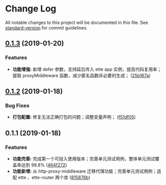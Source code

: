 # Change Log

All notable changes to this project will be documented in this file. See [standard-version](https://github.com/conventional-changelog/standard-version) for commit guidelines.

<a name="0.1.3"></a>
## [0.1.3](https://github.com/boycgit/ette-proxy/compare/v0.1.2...v0.1.3) (2019-01-20)


### Features

* **功能增强:** 新增 defer 参数，支持延后传入 ette app 实例，提高代码复用率；提取 proxyMiddleware 函数，减少匿名函数非必要的生成； ([25b167a](https://github.com/boycgit/ette-proxy/commit/25b167a))



<a name="0.1.2"></a>
## [0.1.2](https://github.com/boycgit/ette-proxy/compare/v0.1.1...v0.1.2) (2019-01-18)


### Bug Fixes

* **打包配置:** 修复无法正确打包的问题；调整变量声明； ([f51df05](https://github.com/boycgit/ette-proxy/commit/f51df05))



<a name="0.1.1"></a>
## 0.1.1 (2019-01-18)


### Features

* **功能完善:** 完成第一个可投入使用版本；完善单元测试用例，整体单元测试覆盖率达到 98.8% ([464f272](https://github.com/boycgit/ette-proxy/commit/464f272))
* **功能新增:** 从 http-proxy-middleware 迁移代理功能；完善单元测试用例；适配 ette 、ette-router 两个库 ([815876b](https://github.com/boycgit/ette-proxy/commit/815876b))
